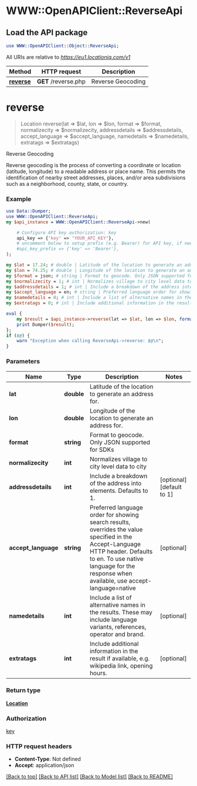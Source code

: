 # WWW::OpenAPIClient::ReverseApi

## Load the API package
```perl
use WWW::OpenAPIClient::Object::ReverseApi;
```

All URIs are relative to *https://eu1.locationiq.com/v1*

Method | HTTP request | Description
------------- | ------------- | -------------
[**reverse**](ReverseApi.md#reverse) | **GET** /reverse.php | Reverse Geocoding


# **reverse**
> Location reverse(lat => $lat, lon => $lon, format => $format, normalizecity => $normalizecity, addressdetails => $addressdetails, accept_language => $accept_language, namedetails => $namedetails, extratags => $extratags)

Reverse Geocoding

Reverse geocoding is the process of converting a coordinate or location (latitude, longitude) to a readable address or place name. This permits the identification of nearby street addresses, places, and/or area subdivisions such as a neighborhood, county, state, or country.

### Example 
```perl
use Data::Dumper;
use WWW::OpenAPIClient::ReverseApi;
my $api_instance = WWW::OpenAPIClient::ReverseApi->new(

    # Configure API key authorization: key
    api_key => {'key' => 'YOUR_API_KEY'},
    # uncomment below to setup prefix (e.g. Bearer) for API key, if needed
    #api_key_prefix => {'key' => 'Bearer'},
);

my $lat = 17.24; # double | Latitude of the location to generate an address for.
my $lon = 74.25; # double | Longitude of the location to generate an address for.
my $format = json; # string | Format to geocode. Only JSON supported for SDKs
my $normalizecity = 1; # int | Normalizes village to city level data to city
my $addressdetails = 1; # int | Include a breakdown of the address into elements. Defaults to 1.
my $accept_language = en; # string | Preferred language order for showing search results, overrides the value specified in the Accept-Language HTTP header. Defaults to en. To use native language for the response when available, use accept-language=native
my $namedetails = 0; # int | Include a list of alternative names in the results. These may include language variants, references, operator and brand.
my $extratags = 0; # int | Include additional information in the result if available, e.g. wikipedia link, opening hours.

eval { 
    my $result = $api_instance->reverse(lat => $lat, lon => $lon, format => $format, normalizecity => $normalizecity, addressdetails => $addressdetails, accept_language => $accept_language, namedetails => $namedetails, extratags => $extratags);
    print Dumper($result);
};
if ($@) {
    warn "Exception when calling ReverseApi->reverse: $@\n";
}
```

### Parameters

Name | Type | Description  | Notes
------------- | ------------- | ------------- | -------------
 **lat** | **double**| Latitude of the location to generate an address for. | 
 **lon** | **double**| Longitude of the location to generate an address for. | 
 **format** | **string**| Format to geocode. Only JSON supported for SDKs | 
 **normalizecity** | **int**| Normalizes village to city level data to city | 
 **addressdetails** | **int**| Include a breakdown of the address into elements. Defaults to 1. | [optional] [default to 1]
 **accept_language** | **string**| Preferred language order for showing search results, overrides the value specified in the Accept-Language HTTP header. Defaults to en. To use native language for the response when available, use accept-language&#x3D;native | [optional] 
 **namedetails** | **int**| Include a list of alternative names in the results. These may include language variants, references, operator and brand. | [optional] 
 **extratags** | **int**| Include additional information in the result if available, e.g. wikipedia link, opening hours. | [optional] 

### Return type

[**Location**](Location.md)

### Authorization

[key](../README.md#key)

### HTTP request headers

 - **Content-Type**: Not defined
 - **Accept**: application/json

[[Back to top]](#) [[Back to API list]](../README.md#documentation-for-api-endpoints) [[Back to Model list]](../README.md#documentation-for-models) [[Back to README]](../README.md)

